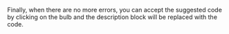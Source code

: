 Finally, when there are no more errors, you can accept the suggested code by clicking on the bulb and the description block will be replaced with the code.

[//]: # (TODO: add a gif)